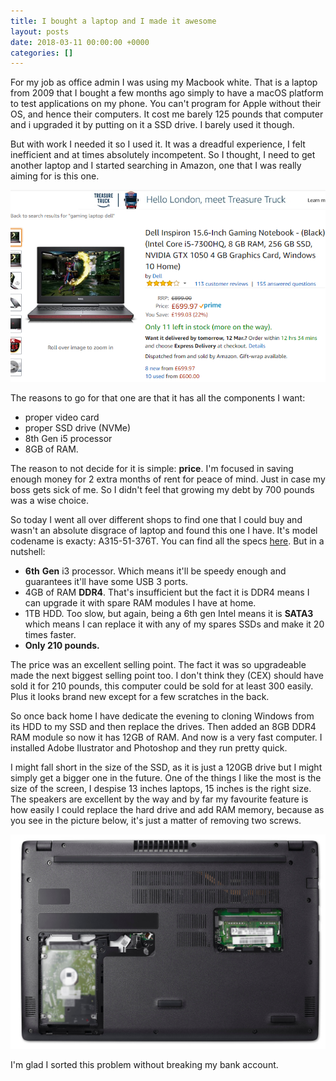 ```yaml
---
title: I bought a laptop and I made it awesome
layout: posts
date: 2018-03-11 00:00:00 +0000
categories: []
---
```

For my job as office admin I was using my Macbook white. That is a laptop from 2009 that I bought a few months ago simply to have a macOS platform to test applications on my phone. You can't program for Apple without their OS, and hence their computers. It cost me barely 125 pounds that computer and i upgraded it by putting on it a SSD drive. I barely used it though.

But with work I needed it so I used it. It was a dreadful experience, I felt inefficient and at times absolutely incompetent. So I thought, I need to get another laptop and I started searching in Amazon, one that I was really aiming for is this one.

![](/uploads/2018/03/11/laptop.PNG)

The reasons to go for that one are that it has all the components I want:

* proper video card
* proper SSD drive (NVMe)
* 8th Gen i5 processor
* 8GB of RAM. 

The reason to not decide for it is simple: **price**. I'm focused in saving enough money for 2 extra months of rent for peace of mind. Just in case my boss gets sick of me. So I didn't feel that growing my debt by 700 pounds was a wise choice. 

So today I went all over different shops to find one that I could buy and wasn't an absolute disgrace of laptop and found this one I have. It's model codename is exacty: A315-51-376T. You can find all the specs [here](https://www.acer.com/ac/en/ZA/content/model/NX.GNPEA.001). But in a nutshell:

* **6th** **Gen** i3 processor. Which means it'll be speedy enough and guarantees it'll have some USB 3 ports. 
* 4GB of RAM **DDR4**. That's insufficient but the fact it is DDR4 means I can upgrade it with spare RAM modules I have at home. 
* 1TB HDD. Too slow, but again, being a 6th gen Intel means it is **SATA3** which means I can replace it with any of my spares SSDs and make it 20 times faster. 
* **Only 210 pounds.** 

The price was an excellent selling point. The fact it was so upgradeable made the next biggest selling point too. I don't think they (CEX) should have sold it for 210 pounds, this computer could be sold for at least 300 easily. Plus it looks brand new except for a few scratches in the back. 

So once back home I have dedicate the evening to cloning Windows from its HDD to my SSD and then replace the drives. Then added an 8GB DDR4 RAM module so now it has 12GB of RAM. And now is a very fast computer. I installed Adobe Ilustrator and Photoshop and they run pretty quick. 

I might fall short in the size of the SSD, as it is just a 120GB drive but I might simply get a bigger one in the future. One of the things I like the most is the size of the screen, I despise 13 inches laptops, 15 inches is the right size. The speakers are excellent by the way and by far my favourite feature is how easily I could replace the hard drive and add RAM memory, because as you see in the picture below, it's just a matter of removing two screws. 

![](/uploads/2018/03/11/Acer_Aspire_3_A315_21_Ansicht6.jpg)

I'm glad I sorted this problem without breaking my bank account. 